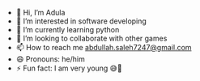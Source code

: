 - 👋 Hi, I’m Adula
- 👀 I’m interested in software developing
- 🌱 I’m currently learning python
- 💞️ I’m looking to collaborate with other games
- 📫 How to reach me abdullah.saleh7247@gmail.com
- 😄 Pronouns: he/him
- ⚡ Fun fact: I am very young 😅😬

<!---
AdulaS/AdulaS is a ✨ special ✨ repository because its `README.md` (this file) appears on your GitHub profile.
You can click the Preview link to take a look at your changes.
--->
